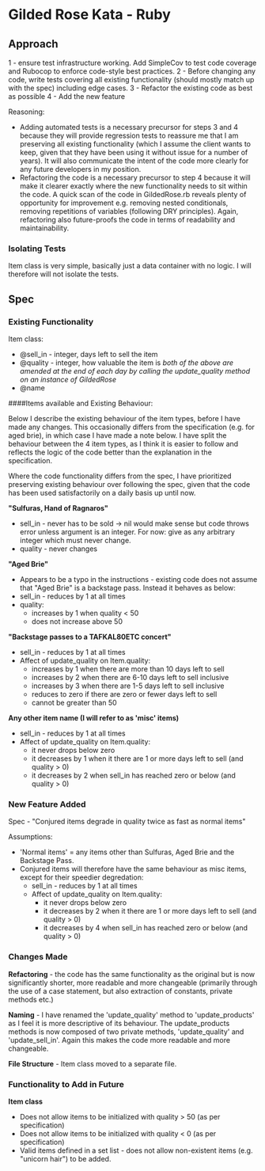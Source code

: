 # Gilded Rose Kata - Ruby

## Approach

1 - ensure test infrastructure working. Add SimpleCov to test code coverage and Rubocop to enforce code-style best practices.
2 - Before changing any code, write tests covering all existing functionality (should mostly match up with the spec) including edge cases.
3 - Refactor the existing code as best as possible
4 - Add the new feature

Reasoning:
- Adding automated tests is a necessary precursor for steps 3 and 4 because they will provide regression tests to reassure me that I am preserving all existing functionality (which I assume the client wants to keep, given that they have been using it without issue for a number of years). It will also communicate the intent of the code more clearly for any future developers in my position.
- Refactoring the code is a necessary precursor to step 4 because it will make it clearer exactly where the new functionality needs to sit within the code. A quick scan of the code in GildedRose.rb reveals plenty of opportunity for improvement e.g. removing nested conditionals, removing repetitions of variables (following DRY principles). Again, refactoring also future-proofs the code in terms of readability and maintainability.

### Isolating Tests

Item class is very simple, basically just a data container with no logic. I will therefore will not isolate the tests.


## Spec

### Existing Functionality

Item class:
- @sell_in - integer, days left to sell the item
- @quality - integer, how valuable the item is
*both of the above are amended at the end of each day by calling the update_quality method on an instance of GildedRose*
- @name

####Items available and Existing Behaviour:

Below I describe the existing behaviour of the item types, before I have made any changes. This occasionally differs from the specification (e.g. for aged brie), in which case I have made a note below. I have split the behaviour between the 4 item types, as I think it is easier to follow and reflects the logic of the code better than the explanation in the specification.

Where the code functionality differs from the spec, I have prioritized preserving existing behaviour over following the spec, given that the code has been used satisfactorily on a daily basis up until now.

**"Sulfuras, Hand of Ragnaros"**
- sell_in - never has to be sold -> nil would make sense but code throws error unless argument is an integer. For now: give as any arbitrary integer which must never change.
- quality - never changes

**"Aged Brie"**
- Appears to be a typo in the instructions - existing code does not assume that "Aged Brie" is a backstage pass. Instead it behaves as below:
- sell_in - reduces by 1 at all times
- quality:
  - increases by 1 when quality < 50
  - does not increase above 50

**"Backstage passes to a TAFKAL80ETC concert"**
- sell_in - reduces by 1 at all times
- Affect of update_quality on Item.quality:
  - increases by 1 when there are more than 10 days left to sell
  - increases by 2 when there are 6-10 days left to sell inclusive
  - increases by 3 when there are 1-5 days left to sell inclusive
  - reduces to zero if there are zero or fewer days left to sell
  - cannot be greater than 50

**Any other item name (I will refer to as 'misc' items)**
- sell_in - reduces by 1 at all times
- Affect of update_quality on Item.quality:
  - it never drops below zero
  - it decreases by 1 when it there are 1 or more days left to sell (and quality > 0)
  - it decreases by 2 when sell_in has reached zero or below (and quality > 0)

### New Feature Added

Spec - "Conjured items degrade in quality twice as fast as normal items"

Assumptions:
- 'Normal items' = any items other than Sulfuras, Aged Brie and the Backstage Pass.
- Conjured items will therefore have the same behaviour as misc items, except for their speedier degredation:
  - sell_in - reduces by 1 at all times
  - Affect of update_quality on Item.quality:
    - it never drops below zero
    - it decreases by 2 when it there are 1 or more days left to sell (and quality > 0)
    - it decreases by 4 when sell_in has reached zero or below (and quality > 0)

### Changes Made

**Refactoring** - the code has the same functionality as the original but is now significantly shorter, more readable and more changeable (primarily through the use of a case statement, but also extraction of constants, private methods etc.)

**Naming** - I have renamed the 'update_quality' method to 'update_products' as I feel it is more descriptive of its behaviour. The update_products methods is now composed of two private methods, 'update_quality' and 'update_sell_in'. Again this makes the code more readable and more changeable.

**File Structure** - Item class moved to a separate file.

### Functionality to Add in Future

**Item class**
- Does not allow items to be initialized with quality > 50 (as per specification)
- Does not allow items to be initialized with quality < 0 (as per specification)
- Valid items defined in a set list - does not allow non-existent items (e.g. "unicorn hair") to be added.
